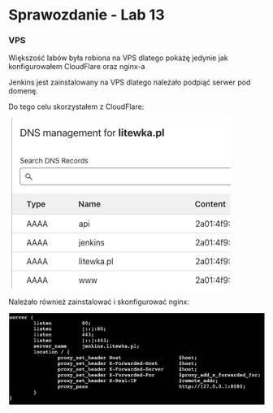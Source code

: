 # Sprawozdanie - Lab 13


### VPS

Większość labów była robiona na VPS dlatego pokażę jedynie jak konfigurowałem CloudFlare oraz nginx-a

Jenkins jest zainstalowany na VPS dlatego należało podpiąć serwer pod domenę. 

Do tego celu skorzystałem z CloudFlare:

<img src="0.png"  
alt="img1">

Należało również zainstalować i skonfigurować nginx:

<img src="01.png"  
alt="img1">